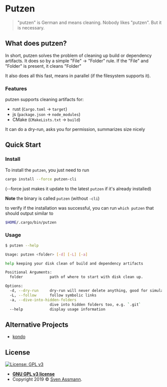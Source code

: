 # Putzen

> "putzen" is German and means cleaning. Nobody likes "putzen". But it is necessary.

## What does putzen?

In short, putzen solves the problem of cleaning up build or dependency artifacts.
It does so by a simple "File" -> "Folder" rule. If the "File" and "Folder" is present, it cleans "Folder"

It also does all this fast, means in parallel (if the filesystem supports it).

### Features

putzen supports cleaning artifacts for:
- rust  (`Cargo.toml` -> `target`)
- js (`package.json` -> `node_modules`)
- CMake (`CMakeLists.txt` -> `build`)

It can do a dry-run, asks you for permission, summarizes size nicely

## Quick Start

### Install

To install the `putzen`, you just need to run

```bash
cargo install --force putzen-cli
```

(--force just makes it update to the latest `putzen` if it's already installed)

**Note** the binary is called `putzen` (without `-cli`)

to verify if the installation was successful, you can run `which putzen` that should output similar to

```sh
$HOME/.cargo/bin/putzen
```

### Usage

```sh
$ putzen --help

Usage: putzen <folder> [-d] [-L] [-a]

help keeping your disk clean of build and dependency artifacts

Positional Arguments:
  folder            path of where to start with disk clean up.

Options:
  -d, --dry-run     dry-run will never delete anything, good for simulations
  -L, --follow      follow symbolic links
  -a, --dive-into-hidden-folders
                    dive into hidden folders too, e.g. `.git`
  --help            display usage information
```

## Alternative Projects

- [kondo](https://github.com/tbillington/kondo)

## License

[![License: GPL v3](https://img.shields.io/badge/License-GPLv3-blue.svg)](https://www.gnu.org/licenses/gpl-3.0)

- **[GNU GPL v3 license](https://www.gnu.org/licenses/gpl-3.0)**
- Copyright 2019 © [Sven Assmann][me].

[me]: https://www.d34dl0ck.me
